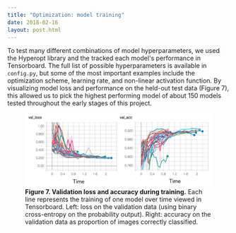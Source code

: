 ```yaml
---
title: "Optimization: model training"
date: 2018-02-16
layout: post.html
---
```


To test many different combinations of model hyperparameters, we used the Hyperopt library and the tracked each model's performance in Tensorboard. The full list of possible hyperparameters is available in `config.py`, but some of the most important examples include the optimization scheme, learning rate, and non-linear activation function. By visualizing model loss and performance on the held-out test data (Figure 7), this allowed us to pick the highest performing model of about 150 models tested throughout the early stages of this project.


<figure class="align-center">
  <img src="/assets/graphics/content/results_plots/tensorflow_results.png" alt="Tensorboard" />
  <figcaption><b>Figure 7. Validation loss and accuracy during training.</b> Each line represents the training of one model over time viewed in Tensorboard. Left: loss on the validation data (using binary cross-entropy on the probability output). Right: accuracy on the validation data as proportion of images correctly classified.</figcaption>
</figure>
